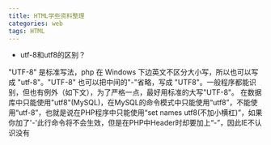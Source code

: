 ```yaml
---
title: HTML学些资料整理
categories: web
tags: HTML
---
```

+ utf-8和utf8的区别？

"UTF-8" 是标准写法，php 在 Windows 下边英文不区分大小写，所以也可以写成 "utf-8"。"UTF-8" 也可以把中间的"-"省略，写成 "UTF8"。一般程序都能识别，但也有例外（如下文），为了严格一点，最好用标准的大写"UTF-8"。
在数据库中只能使用"utf8"(MySQL)，在MySQL的命令模式中只能使用“utf8”，不能使用“utf-8”，也就是说在PHP程序中只能使用“set names utf8(不加小横杠)”，如果你加了'-'此行命令将不会生效，但是在PHP中Header时却要加上“-”，因此IE不认识没有


